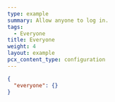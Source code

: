 ```yaml
---
type: example
summary: Allow anyone to log in.
tags:
  - Everyone
title: Everyone
weight: 4
layout: example
pcx_content_type: configuration
---
```


```json
{
  "everyone": {}
}
```
